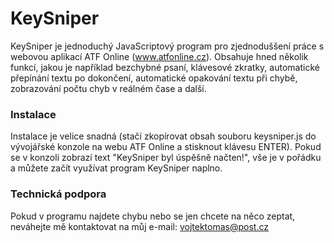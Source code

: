 # KeySniper
KeySniper je jednoduchý JavaScriptový program pro zjednoduššení práce s webovou aplikací ATF Online (www.atfonline.cz). Obsahuje hned několik funkcí, jakou je například bezchybné psaní, klávesové zkratky, automatické přepínání textu po dokončení, automatické opakování textu při chybě, zobrazování počtu chyb v reálném čase a další.


<h3>Instalace</h3>
Instalace je velice snadná (stačí zkopírovat obsah souboru keysniper.js do vývojářské konzole na webu ATF Online a stisknout klávesu ENTER). Pokud se v konzoli zobrazí text "KeySniper byl úspěšně načten!", vše je v pořádku a můžete začít využívat program KeySniper naplno.


<h3>Technická podpora</h3>
Pokud v programu najdete chybu nebo se jen chcete na něco zeptat, neváhejte mě kontaktovat na můj e-mail: <a href="mailto:vojtektomas@post.cz">vojtektomas@post.cz</a>
